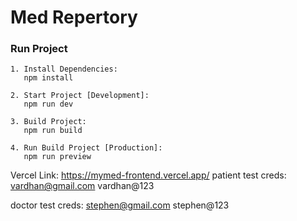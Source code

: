 # Med Repertory

### Run Project

```
1. Install Dependencies:
   npm install

2. Start Project [Development]:
   npm run dev

3. Build Project:
   npm run build

4. Run Build Project [Production]:
   npm run preview
```
Vercel Link:
https://mymed-frontend.vercel.app/
patient test creds:
vardhan@gmail.com
vardhan@123

doctor test creds:
stephen@gmail.com
stephen@123
